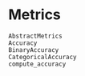 # Metrics

```@docs
AbstractMetrics
Accuracy
BinaryAccuracy
CategoricalAccuracy
compute_accuracy
```
